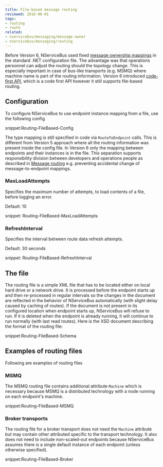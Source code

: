 ```yaml
---
title: File-based message routing
reviewed: 2016-06-01
tags:
- routing
- route
related:
- nservicebus/messaging/message-owner
- nservicebus/messaging/routing
---
```


Before Version 6, NServiceBus used fixed [message ownership mappings](/nservicebus/messaging/message-owner.md) in the standard .NET configuration file. The advantage was that operations personnel can adjust the routing should the topology change. This is especially important in case of bus-like transports (e.g. MSMQ) where machine name is part of the routing information. Version 6 introduced [code-first API](/nservicebus/messaging/routing.md), which is a code first API however it still supports file-based routing.


## Configuration

To configure NServiceBus to use endpoint instance mapping from a file, use the following config

snippet:Routing-FileBased-Config

The type mapping is still specified in code via `RouteToEndpoint` calls. This is different from Version 5 approach where all the routing information was present inside the config file. In Version 6 only the mapping between endpoints and their instances is in the file. This separation supports responsibility division between developers and operations people as described in [Message routing](/nservicebus/messaging/routing.md) e.g. preventing accidental change of message-to-endpoint mappings.


### MaxLoadAttempts

Specifies the maximum number of attempts, to load contents of a file, before logging an error.

Default: 10

snippet: Routing-FileBased-MaxLoadAttempts


### RefreshInterval

Specifies the interval between route data refresh attempts.

Default: 30 seconds

snippet: Routing-FileBased-RefreshInterval


## The file

The routing file is a simple XML file that has to be located either on local hard drive or a network drive. It is processed before the endpoint starts up and then re-processed in regular intervals so the changes in the document are reflected in the behavior of NServiceBus automatically (with slight delay caused by caching of routes). If the document is not present in its configured location when endpoint starts up, NServiceBus will refuse to run. If it is deleted when the endpoint is already running, it will continue to run normally (with last read routes). Here is the XSD document describing the format of the routing file:

snippet:Routing-FileBased-Schema


## Examples of routing files

Following are examples of routing files


### MSMQ

The MSMQ routing file contains additional attribute `Machine` which is necessary because MSMQ is a distributed technology with a node running on each endpoint's machine.

snippet:Routing-FileBased-MSMQ


### Broker transports 

The routing file for a broker transport does not need the `Machine` attribute but may contain other attributed specific to the transport technology. It also does not need to include non-scaled-out endpoints because NServiceBus assumes there is a single default instance of each endpoint (unless otherwise specified).

snippet:Routing-FileBased-Broker